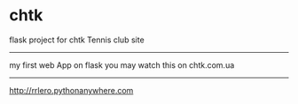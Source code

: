 # chtk
flask project for chtk
Tennis club site
_________________
my first web App on flask
you may watch this on chtk.com.ua
_________________________________
http://rrlero.pythonanywhere.com

